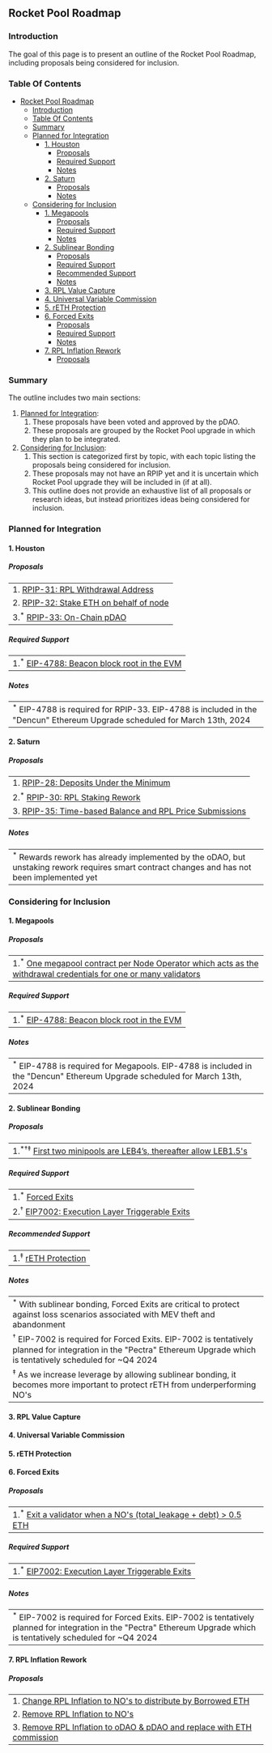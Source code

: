 ## Rocket Pool Roadmap

### Introduction

The goal of this page is to present an outline of the Rocket Pool Roadmap, including proposals being considered for inclusion.

### Table Of Contents

- [Rocket Pool Roadmap](#rocket-pool-roadmap)
  - [Introduction](#introduction)
  - [Table Of Contents](#table-of-contents)
  - [Summary](#summary)
  - [Planned for Integration](#planned-for-integration)
    - [1. Houston](#1-houston)
      - [Proposals](#proposals)
      - [Required Support](#required-support)
      - [Notes](#notes)
    - [2. Saturn](#2-saturn)
      - [Proposals](#proposals-1)
      - [Notes](#notes-1)
  - [Considering for Inclusion](#considering-for-inclusion)
    - [1. Megapools](#1-megapools)
      - [Proposals](#proposals-2)
      - [Required Support](#required-support-1)
      - [Notes](#notes-2)
    - [2. Sublinear Bonding](#2-sublinear-bonding)
      - [Proposals](#proposals-3)
      - [Required Support](#required-support-2)
      - [Recommended Support](#recommended-support)
      - [Notes](#notes-3)
    - [3. RPL Value Capture](#3-rpl-value-capture)
    - [4. Universal Variable Commission](#4-universal-variable-commission)
    - [5. rETH Protection](#5-reth-protection)
    - [6. Forced Exits](#6-forced-exits)
      - [Proposals](#proposals-4)
      - [Required Support](#required-support-3)
      - [Notes](#notes-4)
    - [7. RPL Inflation Rework](#7-rpl-inflation-rework)
      - [Proposals](#proposals-5)

### Summary

The outline includes two main sections:

1. [Planned for Integration](#planned-for-integration):
   1. These proposals have been voted and approved by the pDAO.
   2. These proposals are grouped by the Rocket Pool upgrade in which they plan to be integrated.
2. [Considering for Inclusion](#considering-for-inclusion):
   1. This section is categorized first by topic, with each topic listing the proposals being considered for inclusion.
   2. These proposals may not have an RPIP yet and it is uncertain which Rocket Pool upgrade they will be included in (if at all).
   3. This outline does not provide an exhaustive list of all proposals or research ideas, but instead prioritizes ideas being considered for inclusion.

### Planned for Integration

#### 1. Houston

##### Proposals

|                                                                                       |
| ------------------------------------------------------------------------------------- |
| 1. [RPIP-31: RPL Withdrawal Address](https://rpips.rocketpool.net/RPIPs/RPIP-32)      |
| 2. [RPIP-32: Stake ETH on behalf of node](https://rpips.rocketpool.net/RPIPs/RPIP-32) |
| 3.<sup>\*</sup> [RPIP-33: On-Chain pDAO](https://rpips.rocketpool.net/RPIPs/RPIP-33)  |

##### Required Support

|                                                                                                   |
| ------------------------------------------------------------------------------------------------- |
| 1.<sup>\*</sup> [EIP-4788: Beacon block root in the EVM](https://eips.ethereum.org/EIPS/eip-4788) |

##### Notes

|                                                                                                                                      |
| ------------------------------------------------------------------------------------------------------------------------------------ |
| <sup>\*</sup> EIP-4788 is required for RPIP-33. EIP-4788 is included in the "Dencun" Ethereum Upgrade scheduled for March 13th, 2024 |

#### 2. Saturn

##### Proposals

|                                                                                                        |
| ------------------------------------------------------------------------------------------------------ |
| 1. [RPIP-28: Deposits Under the Minimum](https://rpips.rocketpool.net/RPIPs/RPIP-28)                   |
| 2.<sup>\*</sup> [RPIP-30: RPL Staking Rework](https://rpips.rocketpool.net/RPIPs/RPIP-30)              |
| 3. [RPIP-35: Time-based Balance and RPL Price Submissions](https://rpips.rocketpool.net/RPIPs/RPIP-35) |

##### Notes

|                                                                                                                                                         |
| ------------------------------------------------------------------------------------------------------------------------------------------------------- |
| <sup>\*</sup> Rewards rework has already implemented by the oDAO, but unstaking rework requires smart contract changes and has not been implemented yet |

### Considering for Inclusion

#### 1. Megapools

##### Proposals

|                                                                                                                                                                                                                      |
| -------------------------------------------------------------------------------------------------------------------------------------------------------------------------------------------------------------------- |
| 1.<sup>\*</sup> [One megapool contract per Node Operator which acts as the withdrawal credentials for one or many validators](https://github.com/rocket-pool/rocketpool-research/blob/master/Megapools/megapools.md) |

##### Required Support

|                                                                                                   |
| ------------------------------------------------------------------------------------------------- |
| 1.<sup>\*</sup> [EIP-4788: Beacon block root in the EVM](https://eips.ethereum.org/EIPS/eip-4788) |

##### Notes

|                                                                                                                                        |
| -------------------------------------------------------------------------------------------------------------------------------------- |
| <sup>\*</sup> EIP-4788 is required for Megapools. EIP-4788 is included in the "Dencun" Ethereum Upgrade scheduled for March 13th, 2024 |

#### 2. Sublinear Bonding

##### Proposals

|                                                                                                                                                                       |
| --------------------------------------------------------------------------------------------------------------------------------------------------------------------- |
| 1.<sup>\*†‡</sup> [First two minipools are LEB4’s, thereafter allow LEB1.5's](/Proposals/SublinearBonding.md#1-first-two-minipools-are-leb4s-thereafter-allow-leb15s) |

##### Required Support

|                                                                                                      |
| ---------------------------------------------------------------------------------------------------- |
| 1.<sup>\*</sup> [Forced Exits](#5-forced-exits)                                                      |
| 2.<sup>†</sup> [EIP7002: Execution Layer Triggerable Exits](https://eips.ethereum.org/EIPS/eip-7002) |

##### Recommended Support

|                                                      |
| ---------------------------------------------------- |
| 1.<sup>‡</sup> [rETH Protection](#4-reth-protection) |

##### Notes

|                                                                                                                                                                                  |
| -------------------------------------------------------------------------------------------------------------------------------------------------------------------------------- |
| <sup>\*</sup> With sublinear bonding, Forced Exits are critical to protect against loss scenarios associated with MEV theft and abandonment                                      |
| <sup>†</sup> EIP-7002 is required for Forced Exits. EIP-7002 is tentatively planned for integration in the "Pectra" Ethereum Upgrade which is tentatively scheduled for ~Q4 2024 |
| <sup>‡</sup> As we increase leverage by allowing sublinear bonding, it becomes more important to protect rETH from underperforming NO's                                          |

#### 3. RPL Value Capture

#### 4. Universal Variable Commission

#### 5. rETH Protection

#### 6. Forced Exits

##### Proposals

|                                                                                                                                                                      |
| -------------------------------------------------------------------------------------------------------------------------------------------------------------------- |
| 1.<sup>\*</sup> [Exit a validator when a NO's (total_leakage + debt) > 0.5 ETH](/Proposals/ForcedExits.md#1-exit-a-validator-when-a-nos-total_leakage--debt--05-eth) |

##### Required Support

|                                                                                                       |
| ----------------------------------------------------------------------------------------------------- |
| 1.<sup>\*</sup> [EIP7002: Execution Layer Triggerable Exits](https://eips.ethereum.org/EIPS/eip-7002) |

##### Notes

|                                                                                                                                                                                   |
| --------------------------------------------------------------------------------------------------------------------------------------------------------------------------------- |
| <sup>\*</sup> EIP-7002 is required for Forced Exits. EIP-7002 is tentatively planned for integration in the "Pectra" Ethereum Upgrade which is tentatively scheduled for ~Q4 2024 |

#### 7. RPL Inflation Rework

##### Proposals

|                                                                                                                                                                                 |
| ------------------------------------------------------------------------------------------------------------------------------------------------------------------------------- |
| 1. [Change RPL Inflation to NO's to distribute by Borrowed ETH](/Proposals/RPLInflationRework.md#1-change-rpl-inflation-to-nos-to-distribute-by-borrowed-eth)                   |
| 2. [Remove RPL Inflation to NO's](/Proposals/RPLInflationRework.md#2-remove-rpl-inflation-to-nos)                                                                               |
| 3. [Remove RPL Inflation to oDAO & pDAO and replace with ETH commission](/Proposals/RPLInflationRework.md#3-remove-rpl-inflation-to-odao--pdao-and-replace-with-eth-commission) |
